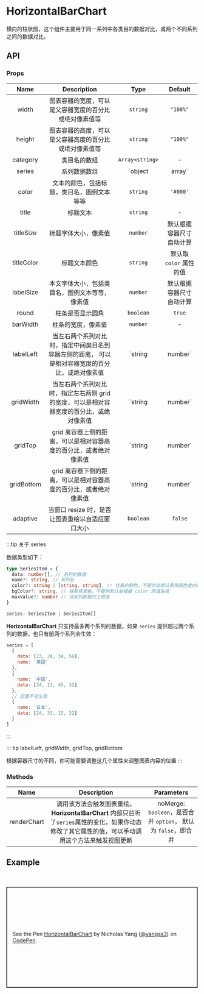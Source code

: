 # HorizontalBarChart

横向的柱状图，这个组件主要用于同一系列中各类目的数据对比，或两个不同系列之间的数据对比。

## API

### Props

|    Name    |                                           Description                                           |       Type        |         Default          |
| :--------: | :---------------------------------------------------------------------------------------------: | :---------------: | :----------------------: |
|   width    |                     图表容器的宽度，可以是父容器宽度的百分比或绝对像素值等                      |     `string`      |         `"100%"`         |
|   height   |                     图表容器的高度，可以是父容器高度的百分比或绝对像素值等                      |     `string`      |         `"100%"`         |
|  category  |                                          类目名的数组                                           |  `Array<string>`  |            -             |
|   series   |                                          系列数据数组                                           | `object | array`  |            -             |
|   color    |                           文本的颜色，包括标题，类目名，图例文本等等                            |     `string`      |         `'#000'`         |
|   title    |                                            标题文本                                             |     `string`      |            -             |
| titleSize  |                                      标题字体大小，像素值                                       |     `number`      | 默认根据容器尺寸自动计算 |
| titleColor |                                          标题文本颜色                                           |     `string`      | 默认取 `color` 属性的值  |
| labelSize  |                         本文字体大小，包括类目名，图例文本等等，像素值                          |     `number`      | 默认根据容器尺寸自动计算 |
|   round    |                                        柱条是否显示圆角                                         |     `boolean`     |          `true`          |
|  barWidth  |                                       柱条的宽度，像素值                                        |     `number`      |            -             |
| labelLeft  | 当左右两个系列对比时，指定中间类目名到容器左侧的距离， 可以是相对容器宽度的百分比，或绝对像素值 | `string | number` |          `46%`           |
| gridWidth  |    当左右两个系列对比时，指定左右两侧 grid 的宽度，可以是相对容器宽度的百分比，或绝对像素值     | `string | number` |          `37%`           |
|  gridTop   |                grid 离容器上侧的距离，可以是相对容器高度的百分比，或者绝对像素值                | `string | number` |            -             |
| gridBottom |                grid 离容器下侧的距离，可以是相对容器高度的百分比，或者绝对像素值                | `string | number` |            -             |
|  adaptive  |                        当窗口 resize 时，是否让图表重绘以自适应窗口大小                         |     `boolean`     |         `false`          |

:::tip 关于 series

数据类型如下：

```ts
type SeriesItem = {
  data: number[], // 系列的数据
  name?: string, // 系列名
  color?: string | [string, string], // 柱条的颜色，不提供会默认使用调色盘的颜色，若提供一个数组，则显示渐变色
  bgColor?: string, // 柱条背景色，不提供默认会根据 color 的值生成
  maxValue?: number // 该系列数据的上限值
}

series: SeriesItem | SeriesItem[]
```

**HorizontalBarChart** 只支持最多两个系列的数据，如果 `series` 提供超过两个系列的数据，也只有前两个系列会生效：

```js
series = [
  {
    data: [23, 24, 34, 56],
    name: '美国'
  },
  {
    name: '中国',
    data: [34, 13, 45, 32]
  },
  // 后面不会生效
  {
    name: '日本',
    data: [24, 33, 15, 32]
  }
]
```

:::

::: tip labelLeft, gridWidth, gridTop, gridBottom

根据容器尺寸的不同，你可能需要调整这几个属性来调整图表内容的位置
:::

### Methods

|    Name     |                                                                    Description                                                                    |                           Parameters                           |
| :---------: | :-----------------------------------------------------------------------------------------------------------------------------------------------: | :------------------------------------------------------------: |
| renderChart | 调用该方法会触发图表重绘。**HorizontalBarChart** 内部只监听了`series`属性的变化，如果你动态修改了其它属性的值，可以手动调用这个方法来触发视图更新 | noMerge: `boolean`，是否合并 `option`， 默认为 `false`，即合并 |

## Example

<div style="height:20px;"></div>
<p class="codepen" data-height="450" data-theme-id="light" data-default-tab="js,result" data-user="yangss3" data-slug-hash="RwRbERX" style="height: 265px; box-sizing: border-box; display: flex; align-items: center; justify-content: center; border: 2px solid; margin: 1em 0; padding: 1em;" data-pen-title="HorizontalBarChart">
  <span>See the Pen <a href="https://codepen.io/yangss3/pen/RwRbERX">
  HorizontalBarChart</a> by Nicholas Yang (<a href="https://codepen.io/yangss3">@yangss3</a>)
  on <a href="https://codepen.io">CodePen</a>.</span>
</p>
<script async src="https://static.codepen.io/assets/embed/ei.js"></script>
